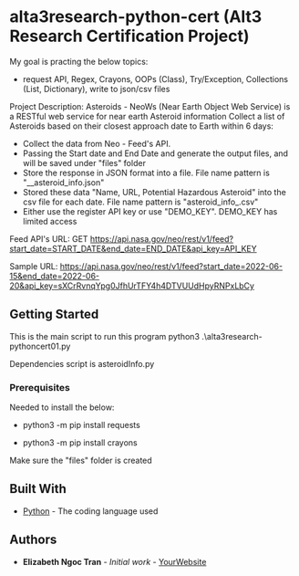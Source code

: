 # alta3research-python-cert (Alt3 Research Certification Project)

My goal is practing the below topics:
 - request API, Regex, Crayons, OOPs (Class), Try/Exception, Collections (List, Dictionary), write to json/csv files


Project Description: 
Asteroids - NeoWs (Near Earth Object Web Service) is a RESTful web service for near earth Asteroid information
Collect a list of Asteroids based on their closest approach date to Earth within 6 days:
- Collect the data from Neo - Feed's API.  
- Passing the Start date and End Date and generate the output files, and will be saved under "files" folder
- Store the response in JSON format into a file. File name pattern is "<start date>_<end date>_asteroid_info.json"  
- Stored these data "Name, URL, Potential Hazardous Asteroid" into the csv file for each date. File name pattern is "asteroid_info_<specific date within the range from start to end date>.csv"
- Either use the register API key or use "DEMO_KEY".  DEMO_KEY has limited access

Feed API's URL:
GET https://api.nasa.gov/neo/rest/v1/feed?start_date=START_DATE&end_date=END_DATE&api_key=API_KEY

Sample URL:
https://api.nasa.gov/neo/rest/v1/feed?start_date=2022-06-15&end_date=2022-06-20&api_key=sXCrRvnqYpg0JfhUrTFY4h4DTVUUdHpyRNPxLbCy 

 
## Getting Started

This is the main script to run this program
python3 .\alta3research-pythoncert01.py 

Dependencies script is asteroidInfo.py

### Prerequisites

Needed to install the below:

* python3 -m pip install requests

* python3 -m pip install crayons

Make sure the "files" folder is created 

## Built With

* [Python](https://www.python.org/) - The coding language used

## Authors

* **Elizabeth Ngoc Tran** - *Initial work* - [YourWebsite](https://example.com/)

